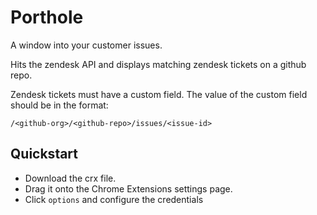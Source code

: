 Porthole
========

A window into your customer issues.

Hits the zendesk API and displays matching zendesk tickets on a github repo.

Zendesk tickets must have a custom field.
The value of the custom field should be in the format:
```
/<github-org>/<github-repo>/issues/<issue-id>
```

## Quickstart

- Download the crx file.
- Drag it onto the Chrome Extensions settings page.
- Click `options` and configure the credentials
